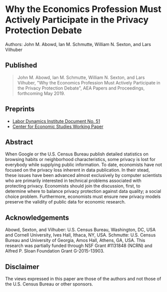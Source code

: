 # Why the Economics Profession Must Actively Participate in the Privacy Protection Debate

Authors: John M. Abowd, Ian M. Schmutte, William N. Sexton, and Lars Vilhuber

## Published

> John M. Abowd, Ian M. Schmutte, William N. Sexton, and Lars Vilhuber, "Why the Economics Profession Must Actively Participate in the Privacy Protection Debate", AEA Papers and Proceedings, forthcoming May 2019.

## Preprints

- [Labor Dynamics Institute Document No. 51](https://digitalcommons.ilr.cornell.edu/ldi/51/)
- [Center for Economic Studies Working Paper](https://ideas.repec.org/p/cen/wpaper/19-09.html)


## Abstract
When Google or the U.S. Census Bureau publish detailed statistics on browsing habits or neighborhood characteristics, some privacy is lost for everybody while supplying public information. To date, economists have not focused on  the privacy loss inherent in data publication. In their stead, these issues have been advanced almost exclusively by computer scientists who are primarily interested in technical problems associated with  protecting privacy.  Economists should join the discussion, first, to determine where to balance privacy protection against data quality; a social choice problem. Furthermore, economists must ensure new privacy models preserve the validity of public data for economic research.

## Acknowledgements
Abowd, Sexton, and Vilhuber:  U.S. Census Bureau, Washington, DC, USA and Cornell University, Ives Hall, Ithaca, NY, USA. Schmutte: U.S. Census Bureau and University of Georgia, Amos Hall, Athens, GA, USA. This research was partially funded through NSF Grant #1131848 (NCRN) and Alfred P. Sloan Foundation Grant G-2015-13903.

## Disclaimer
The views expressed in this paper are those of the authors and not those of the U.S. Census Bureau or other sponsors.

